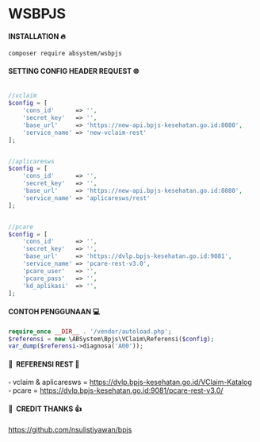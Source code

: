 # WSBPJS

#### INSTALLATION :fire:

`composer require absystem/wsbpjs`

#### SETTING CONFIG HEADER REQUEST :globe_with_meridians:

```php
 
//vclaim
$config = [
	'cons_id'      => '',
	'secret_key'   => '',
	'base_url'     => 'https://new-api.bpjs-kesehatan.go.id:8080',
	'service_name' => 'new-vclaim-rest'
];


//aplicaresws
$config = [
	'cons_id'      => '',
	'secret_key'   => '',
	'base_url'     => 'https://new-api.bpjs-kesehatan.go.id:8080',
	'service_name' => 'aplicaresws/rest'
];


//pcare
$config = [
	'cons_id'      => '',
	'secret_key'   => '',
	'base_url'     => 'https://dvlp.bpjs-kesehatan.go.id:9081',
	'service_name' => 'pcare-rest-v3.0',
	'pcare_user'   => '',
	'pcare_pass'   => '',
	'kd_aplikasi'  => '',
];
```

#### CONTOH PENGGUNAAN :computer:
```php
require_once __DIR__ . '/vendor/autoload.php';
$referensi = new \ABSystem\Bpjs\VClaim\Referensi($config);
var_dump($referensi->diagnosa('A00'));

```

#### :link:&nbsp;&nbsp;REFERENSI REST :blue_book:
:white_small_square: vclaim & aplicaresws = https://dvlp.bpjs-kesehatan.go.id/VClaim-Katalog
<br/>
:white_small_square: pcare = https://dvlp.bpjs-kesehatan.go.id:9081/pcare-rest-v3.0/


#### :link:&nbsp;&nbsp;CREDIT THANKS :thumbsup:

https://github.com/nsulistiyawan/bpjs